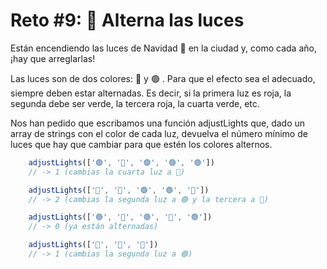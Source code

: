 # Reto #9: 🚦 Alterna las luces

Están encendiendo las luces de Navidad 🎄 en la ciudad y, como cada año, ¡hay que arreglarlas!

Las luces son de dos colores: 🔴 y 🟢 . Para que el efecto sea el adecuado, siempre deben estar alternadas. Es decir, si la primera luz es roja, la segunda debe ser verde, la tercera roja, la cuarta verde, etc.

Nos han pedido que escribamos una función adjustLights que, dado un array de strings con el color de cada luz, devuelva el número mínimo de luces que hay que cambiar para que estén los colores alternos.
```js
    adjustLights(['🟢', '🔴', '🟢', '🟢', '🟢'])
    // -> 1 (cambias la cuarta luz a 🔴)

    adjustLights(['🔴', '🔴', '🟢', '🟢', '🔴'])
    // -> 2 (cambias la segunda luz a 🟢 y la tercera a 🔴)

    adjustLights(['🟢', '🔴', '🟢', '🔴', '🟢'])
    // -> 0 (ya están alternadas)

    adjustLights(['🔴', '🔴', '🔴'])
    // -> 1 (cambias la segunda luz a 🟢)
```